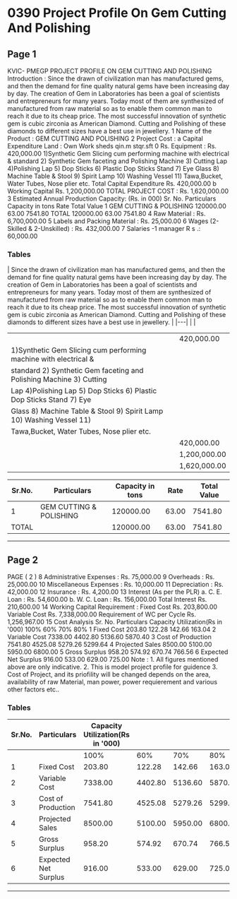 # 0390 Project Profile On Gem Cutting And Polishing

## Page 1

KVIC- PMEGP PROJECT PROFILE ON GEM CUTTING AND POLISHING Introduction : Since the drawn of civilization man has manufactured gems, and then the demand for fine quality natural gems have been increasing day by day. The creation of Gem in Laboratories has been a goal of scientists and entrepreneurs for many years. Today most of them are synthesized of manufactured from raw material so as to enable them common man to reach it due to its cheap price. The most successful innovation of synthetic gem is cubic zirconia as American Diamond. Cutting and Polishing of these diamonds to different sizes have a best use in jewellery. 1 Name of the Product : GEM CUTTING AND POLISHING 2 Project Cost : a Capital Expenditure Land : Own Work sheds qin.m stqr.sft 0 Rs. Equipment : Rs. 420,000.00 1)Synthetic Gem Slicing cum performing machine with electrical & standard 2) Synthetic Gem faceting and Polishing Machine 3) Cutting Lap 4)Polishing Lap 5) Dop Sticks 6) Plastic Dop Sticks Stand 7) Eye Glass 8) Machine Table & Stool 9) Spirit Lamp 10) Washing Vessel 11) Tawa,Bucket, Water Tubes, Nose plier etc. Total Capital Expenditure Rs. 420,000.00 b Working Capital Rs. 1,200,000.00 TOTAL PROJECT COST : Rs. 1,620,000.00 3 Estimated Annual Production Capacity: (Rs. in 000) Sr. No. Particulars Capacity in tons Rate Total Value 1 GEM CUTTING & POLISHING 120000.00 63.00 7541.80 TOTAL 120000.00 63.00 7541.80 4 Raw Material : Rs. 6,700,000.00 5 Labels and Packing Material : Rs. 25,000.00 6 Wages (2-Skilled & 2-Unskilled) : Rs. 432,000.00 7 Salaries -1 manager R s .: 60,000.00

### Tables

| Since the drawn of civilization man has manufactured gems, and then the demand for fine quality natural
gems have been increasing day by day. The creation of Gem in Laboratories has been a goal of
scientists and entrepreneurs for many years. Today most of them are synthesized of manufactured from
raw material so as to enable them common man to reach it due to its cheap price. The most successful
innovation of synthetic gem is cubic zirconia as American Diamond. Cutting and Polishing of these
diamonds to different sizes have a best use in jewellery. |
|---|
|  |

|  |  |
|---|---|
|  | 420,000.00 |
| 1)Synthetic Gem Slicing cum performing machine with electrical & |  |
| standard 2) Synthetic Gem faceting and Polishing Machine 3) Cutting |  |
| Lap 4)Polishing Lap 5) Dop Sticks 6) Plastic Dop Sticks Stand 7) Eye |  |
| Glass 8) Machine Table & Stool 9) Spirit Lamp 10) Washing Vessel 11)
Tawa,Bucket, Water Tubes, Nose plier etc. |  |
|  | 420,000.00 |
|  | 1,200,000.00 |
|  | 1,620,000.00 |

| Sr.No. | Particulars | Capacity in tons | Rate | Total Value |
|---|---|---|---|---|
| 1 | GEM CUTTING & POLISHING | 120000.00 | 63.00 | 7541.80 |
| TOTAL |  | 120000.00 | 63.00 | 7541.80 |

---

## Page 2

PAGE ( 2 ) 8 Administrative Expenses : Rs. 75,000.00 9 Overheads : Rs. 25,000.00 10 Miscellaneous Expenses : Rs. 10,000.00 11 Depreciation : Rs. 42,000.00 12 Insurance : Rs. 4,200.00 13 Interest (As per the PLR) a. C. E. Loan : Rs. 54,600.00 b. W. C. Loan : Rs. 156,000.00 Total Interest Rs. 210,600.00 14 Working Capital Requirement : Fixed Cost Rs. 203,800.00 Variable Cost Rs. 7,338,000.00 Requirement of WC per Cycle Rs. 1,256,967.00 15 Cost Analysis Sr. No. Particulars Capacity Utilization(Rs in '000) 100% 60% 70% 80% 1 Fixed Cost 203.80 122.28 142.66 163.04 2 Variable Cost 7338.00 4402.80 5136.60 5870.40 3 Cost of Production 7541.80 4525.08 5279.26 5299.64 4 Projected Sales 8500.00 5100.00 5950.00 6800.00 5 Gross Surplus 958.20 574.92 670.74 766.56 6 Expected Net Surplus 916.00 533.00 629.00 725.00 Note : 1. All figures mentioned above are only indicative. 2. This is model project profile for guidence 3. Cost of Project, and its priofility will be changed depends on the area, availability of raw Material, man power, power requierement and various other factors etc..

### Tables

| Sr.No. | Particulars | Capacity Utilization(Rs in '000) |  |  |  |
|---|---|---|---|---|---|
|  |  | 100% | 60% | 70% | 80% |
| 1 | Fixed Cost | 203.80 | 122.28 | 142.66 | 163.04 |
| 2 | Variable Cost | 7338.00 | 4402.80 | 5136.60 | 5870.40 |
| 3 | Cost of Production | 7541.80 | 4525.08 | 5279.26 | 5299.64 |
| 4 | Projected Sales | 8500.00 | 5100.00 | 5950.00 | 6800.00 |
| 5 | Gross Surplus | 958.20 | 574.92 | 670.74 | 766.56 |
| 6 | Expected Net Surplus | 916.00 | 533.00 | 629.00 | 725.00 |

---
